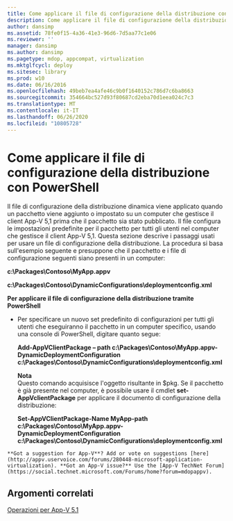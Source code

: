 ```yaml
---
title: Come applicare il file di configurazione della distribuzione con PowerShell
description: Come applicare il file di configurazione della distribuzione con PowerShell
author: dansimp
ms.assetid: 78fe0f15-4a36-41e3-96d6-7d5aa77c1e06
ms.reviewer: ''
manager: dansimp
ms.author: dansimp
ms.pagetype: mdop, appcompat, virtualization
ms.mktglfcycl: deploy
ms.sitesec: library
ms.prod: w10
ms.date: 06/16/2016
ms.openlocfilehash: 49beb7ea4afe46c9b0f1640152c786d7c6ba8663
ms.sourcegitcommit: 354664bc527d93f80687cd2eba70d1eea024c7c3
ms.translationtype: MT
ms.contentlocale: it-IT
ms.lasthandoff: 06/26/2020
ms.locfileid: "10805728"
---
```

# Come applicare il file di configurazione della distribuzione con PowerShell


Il file di configurazione della distribuzione dinamica viene applicato quando un pacchetto viene aggiunto o impostato su un computer che gestisce il client App-V 5,1 prima che il pacchetto sia stato pubblicato. Il file configura le impostazioni predefinite per il pacchetto per tutti gli utenti nel computer che gestisce il client App-V 5,1. Questa sezione descrive i passaggi usati per usare un file di configurazione della distribuzione. La procedura si basa sull'esempio seguente e presuppone che il pacchetto e i file di configurazione seguenti siano presenti in un computer:

**c:\\Packages\\Contoso\\MyApp.appv**

**c:\\Packages\\Contoso\\DynamicConfigurations\\deploymentconfig.xml**

**Per applicare il file di configurazione della distribuzione tramite PowerShell**

-   Per specificare un nuovo set predefinito di configurazioni per tutti gli utenti che eseguiranno il pacchetto in un computer specifico, usando una console di PowerShell, digitare quanto segue:

    **Add-AppVClientPackage – path c:\\Packages\\Contoso\\MyApp.appv-DynamicDeploymentConfiguration c:\\Packages\\Contoso\\DynamicConfigurations\\deploymentconfig.xml**

    **Nota**  
    Questo comando acquisisce l'oggetto risultante in $pkg. Se il pacchetto è già presente nel computer, è possibile usare il cmdlet **set-AppVclientPackage** per applicare il documento di configurazione della distribuzione:

    **Set-AppVClientPackage-Name MyApp-path c:\\Packages\\Contoso\\MyApp.appv-DynamicDeploymentConfiguration c:\\Packages\\Contoso\\DynamicConfigurations\\deploymentconfig.xml**



~~~
**Got a suggestion for App-V**? Add or vote on suggestions [here](http://appv.uservoice.com/forums/280448-microsoft-application-virtualization). **Got an App-V issue?** Use the [App-V TechNet Forum](https://social.technet.microsoft.com/Forums/home?forum=mdopappv).
~~~

## Argomenti correlati


[Operazioni per App-V 5.1](operations-for-app-v-51.md)









